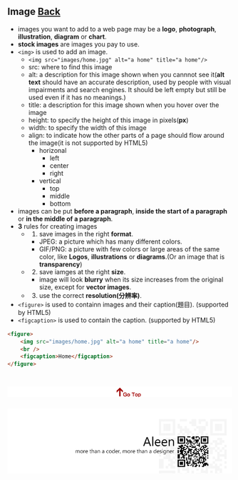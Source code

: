 ## Image [Back](./../HTML.md)

- images you want to add to a web page may be a **logo**, **photograph**, **illustration**, **diagram** or **chart**.
- **stock images** are images you pay to use.
- ```<img>``` is used to add an image.
	- ```<img src="images/home.jpg" alt="a home" title="a home"/>```
	- src: where to find this image
	- alt: a description for this image shown when you cannnot see it(**alt text** should have an accurate description, used by people with visual impairments and search engines. It should be left empty but still be used even if it has no meanings.)
	- title: a description for this image shown when you hover over the image
	- height: to specify the height of this image in pixels(**px**)
	- width: to specify the width of this image
	- align: to indicate how the other parts of a page should flow around the image(it is not supported by HTML5)
		- horizonal
			- left
			- center
			- right
		- vertical
			- top
			- middle
			- bottom
- images can be put **before a paragraph**, **inside the start of a paragraph** or **in the middle of a paragraph**.
- **3** rules for creating images
	- 1. save images in the right **format**.
		- JPEG: a picture which has many different colors.
		- GIF/PNG: a picture with few colors or large areas of the same color, like **Logos**, **illustrations** or **diagrams**.(Or an image that is **transparency**)
	- 2. save iamges at the right **size**.
		- image will look **blurry** when its size increases from the original size, except for **vector images**.
	- 3. use the correct **resolution(分辨率)**.
- ```<figure>``` is used to containn images and their caption(題目). (supported by HTML5)
- ```<figcaption>``` is used to contain the caption. (supported by HTML5)

```html
<figure>
	<img src="images/home.jpg" alt="a home" title="a home"/>
	<br />
	<figcaption>Home</figcaption>
</figure>
```


<a href="#" style="left:200px;"><img src="./../../../pic/gotop.png"></a>
=====
<a href="http://aleen42.github.io/" target="_blank" ><img src="./../../../pic/tail.gif"></a>
